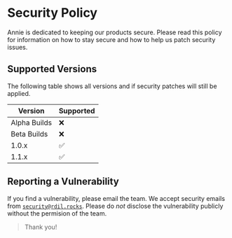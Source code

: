 # Security Policy

Annie is dedicated to keeping our products secure. Please read this policy for information on how to stay secure and how to help us patch security issues.

## Supported Versions

The following table shows all versions and if security patches will still be applied.

| Version        | Supported          |
| -------------- | ------------------ |
| Alpha Builds   | :x:                |
| Beta Builds    | :x:                |
| 1.0.x          | :white_check_mark: |
| 1.1.x          | :white_check_mark: |

## Reporting a Vulnerability

If you find a vulnerability, please email the team. We accept security emails from [`security@rdil.rocks`](mailto:security@rdil.rocks).
Please do *not* disclose the vulnerability publicly without the permision of the team.

> Thank you!

